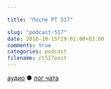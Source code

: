 ```yaml
---

title: "После РТ 517"

slug: "podcast-517"
date: 2016-10-15T19:01:00+03:00
comments: true
categories: podcast
filename: rt517post
---
```

[аудио](http://cdn.radio-t.com/rt517post.mp3) ● [лог чата](http://chat.radio-t.com/logs/radio-t-517.html)
<audio src="http://cdn.radio-t.com/rt517post.mp3" preload="none"/>

